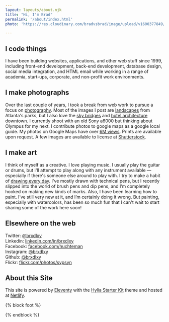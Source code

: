 ```yaml
---
layout: layouts/about.njk
title: "Hi, I'm Brad"
permalink: '/about/index.html'
photo: 'https://res.cloudinary.com/bradvsbrad/image/upload/v1600377849/profile/bdh-avatar-sq.jpg)'

---
```


## I code things

I have been building websites, applications, and other web stuff since 1999, including front-end development, back-end development, database design, social media integration, and HTML email while working in a range of academia, start-ups, corporate, and non-profit work environments.

## I make photographs

Over the last couple of years, I took a break from web work to pursue a focus on [photography](/photos).
Most of the images I post are <a href="https://bradvsbrad.s3.amazonaws.com/photos/ar/md/20180222-DSC02927-Edit_MD.jpg" data-lightbox="sm-recent" data-title="Mind The Gap" class="sm-item-link">landscapes</a> from Atlanta's parks, but I also love the <a href="https://bradvsbrad.s3.amazonaws.com/photos/ar/md/20180831-DSC00892-Edit_MD.jpg" data-lightbox="sm-recent" data-title="Avoids Transitions" class="sm-item-link">sky bridges</a> and
<a href="https://bradvsbrad.s3.amazonaws.com/photos/ar/md/20170902-DSC02251-Edit_MD.jpg" data-lightbox="sm-recent" data-title="Core Temp and Symmetry" class="sm-item-link">hotel architecture</a> downtown. I currently shoot with an old Sony a6000 but thinking about Olympus for my next.
I contribute photos to google maps as a google local guide.
My photos on Google Maps have over [6M views](https://www.google.com/maps/contrib/116237027913673287579/photos/@34.2146746,-84.4298275,9z/data=!3m1!4b1!4m3!8m2!3m1!1e2). Prints are available upon request.
A few images are available to license at [Shutterstock](https://www.shutterstock.com/g/Brad+Huchteman).

## I make art

I think of myself as a creative. I love playing music. I usually play the guitar or drums, but I'll attempt to play along with any instrument available — especially if there's someone else around to play with. I try to make a habit of [drawing every day](/3by5). I've mostly drawn with technical pens, but I recently slipped into the world of brush pens and dip pens, and I’m completely hooked on making new kinds of marks. Also, I have been learning how to paint. I’ve still very new at it, and I’m certainly doing it wrong. But painting, especially with watercolors, has been so much fun that I can't wait to start sharing some of the work here soon!

## Elsewhere on the web

Twitter: [@brxdlxy](https://twitter.com/brxdlxy)\
Linkedin: [linkedin.com/in/brxdlxy](https://www.linkedin.com/in/brxdlxy)\
Facebook: [facebook.com/huchteman](https://facebook.com/huchteman)\
Instagram: [@brxdlxy](https://www.instagram.com/brxdlxy/)\
Github: [@brxdlxy](https://github.com/brxdlxy)\
Flickr: [flickr.com/photos/sypsyn](https://www.flickr.com/photos/sypsyn/)

## About this Site

This site is powered by [Eleventy](https://www.11ty.io/ 'Eleventy Static Site Generator') with the [Hylia Starter Kit](https://hylia.website/ 'Hylia Eleventy Starter Kit') theme and hosted at [Netlify](https://netlify.com/).

<script type='text/javascript' src='https://ko-fi.com/widgets/widget_2.js'></script><script type='text/javascript'>kofiwidget2.init('Support Me on Ko-fi', '#29abe0', 'U7U6208K1');kofiwidget2.draw();</script>

{% block foot %}

<script type="application/javascript" src="/js/lightbox-plus-jquery.min.js"></script>

{% endblock %}
